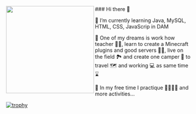<img align="left" height="240" src="https://static.wikia.nocookie.net/jimmyneutron/images/5/57/Jimmy_Neutron.png/revision/latest?cb=20180219044703">
### Hi there 👋

📒 I’m currently learning Java, MySQL, HTML, CSS, JavaScrip in DAM

💭 One of my dreams is work how teacher 👨‍🏫, learn to create a Minecraft plugins and good servers 👨‍💻, live on the field 🏞️ and create one camper 🚗  to travel 🗺️ and working 💻 as same time ⌛

🎯 In my free time I practique 🏊‍♂️🚴🏃 and more activities...


[![trophy](https://github-profile-trophy.vercel.app/?username=MiguelDAD&title=Joined2020,Commits,Followers,Repositories)](https://github.com/ryo-ma/github-profile-trophy)

<!--
**MiguelDAD/MiguelDAD** is a ✨ _special_ ✨ repository because its `README.md` (this file) appears on your GitHub profile.

Here are some ideas to get you started:

- 🔭 I’m currently working on ...
- 🌱 I’m currently learning ...
- 👯 I’m looking to collaborate on ...
- 🤔 I’m looking for help with ...
- 💬 Ask me about ...
- 📫 How to reach me: ...
- 😄 Pronouns: ...
- ⚡ Fun fact: ...
-->
